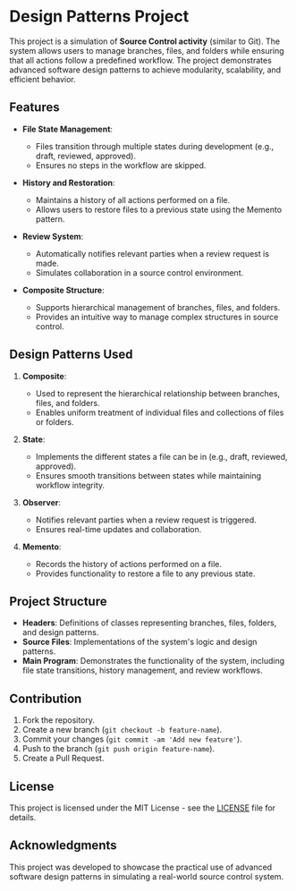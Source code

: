 # Design Patterns Project

This project is a simulation of **Source Control activity** (similar to Git). The system allows users to manage branches, files, and folders while ensuring that all actions follow a predefined workflow. The project demonstrates advanced software design patterns to achieve modularity, scalability, and efficient behavior.

## Features

- **File State Management**:
  - Files transition through multiple states during development (e.g., draft, reviewed, approved).
  - Ensures no steps in the workflow are skipped.
  
- **History and Restoration**:
  - Maintains a history of all actions performed on a file.
  - Allows users to restore files to a previous state using the Memento pattern.

- **Review System**:
  - Automatically notifies relevant parties when a review request is made.
  - Simulates collaboration in a source control environment.

- **Composite Structure**:
  - Supports hierarchical management of branches, files, and folders.
  - Provides an intuitive way to manage complex structures in source control.

## Design Patterns Used

1. **Composite**:
   - Used to represent the hierarchical relationship between branches, files, and folders.
   - Enables uniform treatment of individual files and collections of files or folders.

2. **State**:
   - Implements the different states a file can be in (e.g., draft, reviewed, approved).
   - Ensures smooth transitions between states while maintaining workflow integrity.

3. **Observer**:
   - Notifies relevant parties when a review request is triggered.
   - Ensures real-time updates and collaboration.

4. **Memento**:
   - Records the history of actions performed on a file.
   - Provides functionality to restore a file to any previous state.

## Project Structure

- **Headers**: Definitions of classes representing branches, files, folders, and design patterns.
- **Source Files**: Implementations of the system's logic and design patterns.
- **Main Program**: Demonstrates the functionality of the system, including file state transitions, history management, and review workflows.

## Contribution

1. Fork the repository.
2. Create a new branch (`git checkout -b feature-name`).
3. Commit your changes (`git commit -am 'Add new feature'`).
4. Push to the branch (`git push origin feature-name`).
5. Create a Pull Request.

## License

This project is licensed under the MIT License - see the [LICENSE](LICENSE) file for details.

## Acknowledgments

This project was developed to showcase the practical use of advanced software design patterns in simulating a real-world source control system.
